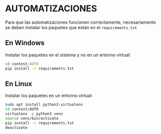 # AUTOMATIZACIONES

Para que las automatizaciones funcionen correctamente, necesariamente se deben instalar los paquetes que están en el `requirements.txt`

## En Windows
Instalar los paquetes en el sistema y no en un entorno virtual:
```cmd
cd contest/AUTO
pip install -r requirements.txt
```

## En Linux
Instalar los paquetes en un entorno virtual:
```bash
sudo apt install python3-virtualenv
cd contest/AUTO
virtualenv -p python3 venv
source venv/bin/activate
pip install -r requirements.txt
deactivate
```
